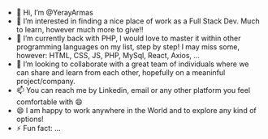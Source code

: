- 👋 Hi, I’m @YerayArmas
- 👀 I’m interested in finding a nice place of work as a Full Stack Dev. Much to learn, however much more to give!!
- 🌱 I’m currently back with PHP, I would love to master it within other programming languages on my list, step by step! I may miss some, however: HTML, CSS, JS, PHP, MySql, React, Axios, ...
- 💞️ I’m looking to collaborate with a great team of individuals where we can share and learn from each other, hopefully on a meaninful project/company.
- 📫 You can reach me by Linkedin, email or any other platform you feel comfortable with 😄 
- 😄 I am happy to work anywhere in the World and to explore any kind of options! 
- ⚡ Fun fact: ...

<!---
YerayArmas/YerayArmas is a ✨ special ✨ repository because its `README.md` (this file) appears on your GitHub profile.
You can click the Preview link to take a look at your changes.
--->
